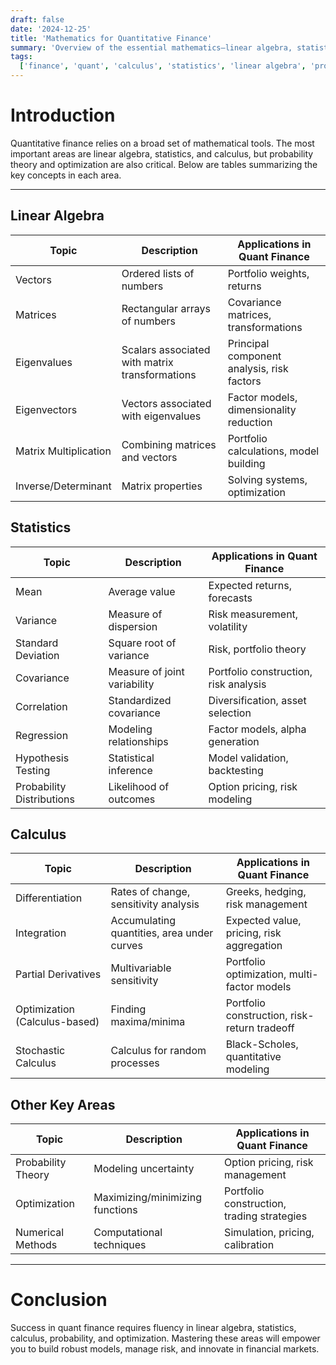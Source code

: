 ```yaml
---
draft: false
date: '2024-12-25'
title: 'Mathematics for Quantitative Finance'
summary: 'Overview of the essential mathematics—linear algebra, statistics, calculus, and more—for success in quantitative finance.'
tags:
  ['finance', 'quant', 'calculus', 'statistics', 'linear algebra', 'probability', 'optimization']
---
```


# Introduction

Quantitative finance relies on a broad set of mathematical tools. The most important areas are linear algebra, statistics, and calculus, but probability theory and optimization are also critical. Below are tables summarizing the key concepts in each area.

---

## Linear Algebra

| Topic                 | Description                                    | Applications in Quant Finance              |
| --------------------- | ---------------------------------------------- | ------------------------------------------ |
| Vectors               | Ordered lists of numbers                       | Portfolio weights, returns                 |
| Matrices              | Rectangular arrays of numbers                  | Covariance matrices, transformations       |
| Eigenvalues           | Scalars associated with matrix transformations | Principal component analysis, risk factors |
| Eigenvectors          | Vectors associated with eigenvalues            | Factor models, dimensionality reduction    |
| Matrix Multiplication | Combining matrices and vectors                 | Portfolio calculations, model building     |
| Inverse/Determinant   | Matrix properties                              | Solving systems, optimization              |

## Statistics

| Topic                     | Description                  | Applications in Quant Finance         |
| ------------------------- | ---------------------------- | ------------------------------------- |
| Mean                      | Average value                | Expected returns, forecasts           |
| Variance                  | Measure of dispersion        | Risk measurement, volatility          |
| Standard Deviation        | Square root of variance      | Risk, portfolio theory                |
| Covariance                | Measure of joint variability | Portfolio construction, risk analysis |
| Correlation               | Standardized covariance      | Diversification, asset selection      |
| Regression                | Modeling relationships       | Factor models, alpha generation       |
| Hypothesis Testing        | Statistical inference        | Model validation, backtesting         |
| Probability Distributions | Likelihood of outcomes       | Option pricing, risk modeling         |

## Calculus

| Topic                         | Description                                | Applications in Quant Finance                |
| ----------------------------- | ------------------------------------------ | -------------------------------------------- |
| Differentiation               | Rates of change, sensitivity analysis      | Greeks, hedging, risk management             |
| Integration                   | Accumulating quantities, area under curves | Expected value, pricing, risk aggregation    |
| Partial Derivatives           | Multivariable sensitivity                  | Portfolio optimization, multi-factor models  |
| Optimization (Calculus-based) | Finding maxima/minima                      | Portfolio construction, risk-return tradeoff |
| Stochastic Calculus           | Calculus for random processes              | Black-Scholes, quantitative modeling         |

## Other Key Areas

| Topic              | Description                     | Applications in Quant Finance              |
| ------------------ | ------------------------------- | ------------------------------------------ |
| Probability Theory | Modeling uncertainty            | Option pricing, risk management            |
| Optimization       | Maximizing/minimizing functions | Portfolio construction, trading strategies |
| Numerical Methods  | Computational techniques        | Simulation, pricing, calibration           |

---

# Conclusion

Success in quant finance requires fluency in linear algebra, statistics, calculus, probability, and optimization. Mastering these areas will empower you to build robust models, manage risk, and innovate in financial markets.
